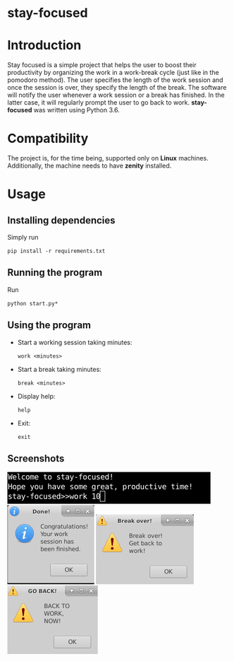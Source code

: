 # stay-focused

# Introduction
Stay focused is a simple project that helps the user to boost their productivity by organizing the work in a work-break cycle (just like in the pomodoro method). The user specifies the length of the work session and once the session is over, they specify the length of the break.
The software will notify the user whenever a work session or a break has finished. In the latter case, it will regularly prompt the user to go back to work.
**stay-focused** was written using Python 3.6.

# Compatibility
The project is, for the time being, supported only on **Linux** machines. Additionally, the machine needs to have **zenity** installed.

# Usage

## Installing dependencies

Simply run

    pip install -r requirements.txt

## Running the program

Run

    python start.py*
    
## Using the program

* Start a working session taking <minutes> minutes:
   
      work <minutes>

* Start a break taking <minutes> minutes:
  
      break <minutes>
 
* Display help:

      help
      
 * Exit:
 
       exit
       
## Screenshots
![](/screenshots/hello.jpg)
![](/screenshots/done.png)
![](/screenshots/breakover.jpg)
![](/screenshots/goback.jpg)
